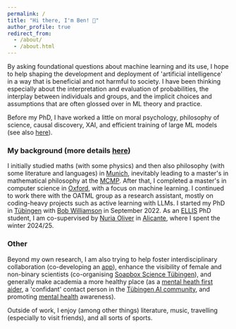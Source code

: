 ```yaml
---
permalink: /
title: "Hi there, I'm Ben! 👋"
author_profile: true
redirect_from: 
  - /about/
  - /about.html
---
```


By asking foundational questions about machine learning and its use, I hope to help shaping the development and deployment of 'artificial intelligence' in a way that is beneficial and not harmful to society. I have been thinking especially about the interpretation and evaluation of probabilities, the interplay between individuals and groups, and the implicit choices and assumptions that are often glossed over in ML theory and practice.  

Before my PhD, I have worked a little on moral psychology, philosophy of science, causal discovery, XAI, and efficient training of large ML models (see also [here](https://ben-hoeltgen.github.io/publications/)).


### My background (more details [here](https://ben-hoeltgen.github.io/cv/))

I initially studied maths (with some physics) and then also philosophy (with some literature and languages) in [Munich](https://www.shutterstock.com/de/search/m%C3%BCnchen-isar-br%C3%BCcke), inevitably leading to a master's in mathematical philosophy at the [MCMP](https://www.mcmp.philosophie.uni-muenchen.de/about/index.html). After that, I completed a master's in computer science in [Oxford](https://www.shutterstock.com/de/search/oxford), with a focus on machine learning. I continued to work there with the OATML group as a research assistant, mostly on coding-heavy projects such as active learning with LLMs. I started my PhD in [Tübingen](https://www.shutterstock.com/de/search/t%C3%BCbingen) with [Bob Williamson](https://fm.ls/bob) in September 2022. As an [ELLIS](https://ellis.eu/phd-postdoc) PhD student, I am co-supervised by [Nuria Oliver](https://ellisalicante.org/people/nuriaoliver-en/) in [Alicante](https://www.shutterstock.com/de/search/alicante), where I spent the winter 2024/25.


### Other

Beyond my own research, I am also trying to help foster interdisciplinary collaboration (co-developing an [app](https://catalyst-app.org/)), enhance the visibility of female and non-binary scientists (co-organising [Soapbox Science Tübingen](https://soapboxsciencetuebingen.github.io/)), and generally make academia a more healthy place (as a [mental heath first aider](https://mhfainternational.org/), a 'confidant' contact person in the [Tübingen AI community](https://tappa-org.github.io/), and promoting [mental health](https://www.nature.com/articles/d41586-024-04240-1) awareness).

Outside of work, I enjoy (among other things) literature, music, travelling (especially to visit friends), and all sorts of sports.